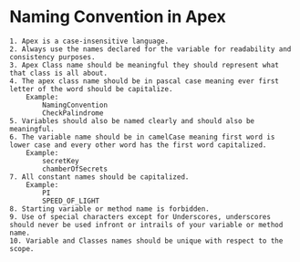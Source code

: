 # Naming Convention in Apex

    1. Apex is a case-insensitive language.
    2. Always use the names declared for the variable for readability and consistency purposes.
    3. Apex Class name should be meaningful they should represent what that class is all about.
    4. The apex class name should be in pascal case meaning ever first letter of the word should be capitalize.
        Example:
            NamingConvention
            CheckPalindrome 
    5. Variables should also be named clearly and should also be meaningful.
    6. The variable name should be in camelCase meaning first word is lower case and every other word has the first word capitalized.
        Example:
            secretKey
            chamberOfSecrets
    7. All constant names should be capitalized.
        Example:
            PI
            SPEED_OF_LIGHT
    8. Starting variable or method name is forbidden.
    9. Use of special characters except for Underscores, underscores should never be used infront or intrails of your variable or method name.
    10. Variable and Classes names should be unique with respect to the scope.
